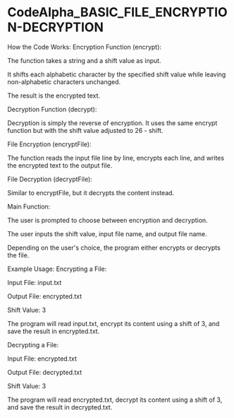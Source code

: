 # CodeAlpha_BASIC_FILE_ENCRYPTION-DECRYPTION

How the Code Works:
Encryption Function (encrypt):

The function takes a string and a shift value as input.

It shifts each alphabetic character by the specified shift value while leaving non-alphabetic characters unchanged.

The result is the encrypted text.

Decryption Function (decrypt):

Decryption is simply the reverse of encryption. It uses the same encrypt function but with the shift value adjusted to 26 - shift.

File Encryption (encryptFile):

The function reads the input file line by line, encrypts each line, and writes the encrypted text to the output file.

File Decryption (decryptFile):

Similar to encryptFile, but it decrypts the content instead.

Main Function:

The user is prompted to choose between encryption and decryption.

The user inputs the shift value, input file name, and output file name.

Depending on the user's choice, the program either encrypts or decrypts the file.

Example Usage:
Encrypting a File:

Input File: input.txt

Output File: encrypted.txt

Shift Value: 3

The program will read input.txt, encrypt its content using a shift of 3, and save the result in encrypted.txt.

Decrypting a File:

Input File: encrypted.txt

Output File: decrypted.txt

Shift Value: 3

The program will read encrypted.txt, decrypt its content using a shift of 3, and save the result in decrypted.txt.

